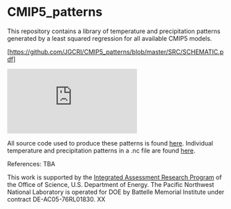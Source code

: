 # CMIP5_patterns
This repository contains a library of temperature and precipitation patterns generated by a least squared regression for all available CMIP5 models. 

[](https://github.com/JGCRI/CMIP5_patterns/blob/master/SRC/SCHEMATIC.pdf)
[https://github.com/JGCRI/CMIP5_patterns/blob/master/SRC/SCHEMATIC.pdf]

![](https://github.com/JGCRI/CMIP5_patterns/blob/master/SRC/SCHEMATIC.pdf)

All source code used to produce these patterns is found [here](https://github.com/JGCRI/CMIP5_patterns/tree/master/SRC). Individual temperature and precipitation patterns in a .nc file are found [here](https://github.com/JGCRI/CMIP5_patterns/tree/master/DATA).

References:
TBA

This work is supported by the [Integrated Assessment Research Program](http://science.energy.gov/ber/research/cesd/integrated-assessment-of-global-climate-change/) of the Office of Science, U.S. Department of Energy. The Pacific Northwest National Laboratory is operated for DOE by Battelle Memorial Institute under contract DE-AC05-76RL01830.
XX
